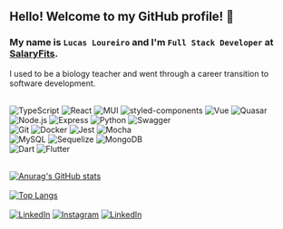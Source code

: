 ## Hello! Welcome to my GitHub profile! 🤩
### My name is `Lucas Loureiro` and I'm `Full Stack Developer` at [SalaryFits](https://www.salaryfits.com.br/).
I used to be a biology teacher and went through a career transition to software development.

<br/>
<div>
  <div>
    <img alt='TypeScript' src='https://img.shields.io/badge/typescript-%23007ACC.svg?style=for-the-badge&logo=typescript&logoColor=white'>
    <img alt='React' src='https://img.shields.io/badge/React-20232A?style=for-the-badge&logo=react&logoColor=61DAFB'>
    <img alt='MUI' src='https://img.shields.io/badge/MUI-%230081CB.svg?style=for-the-badge&logo=mui&logoColor=white'>
    <img alt='styled-components' src='https://img.shields.io/badge/styled--components-DB7093?style=for-the-badge&logo=styled-components&logoColor=white'>
    <img alt='Vue' src='https://img.shields.io/badge/vuejs-%2335495e.svg?style=for-the-badge&logo=vuedotjs&logoColor=%234FC08D'>
    <img alt='Quasar' src='https://img.shields.io/badge/Quasar-16B7FB?style=for-the-badge&logo=quasar&logoColor=black'>
  </div>
  <div>
    <img alt='Node.js' src='https://img.shields.io/badge/Node.js-43853D?style=for-the-badge&logo=node.js&logoColor=white'>
    <img alt='Express' src='https://img.shields.io/badge/express.js-%23404d59.svg?style=for-the-badge&logo=express&logoColor=%2361DAFB'>
    <img alt='Python' src='https://img.shields.io/badge/python-3670A0?style=for-the-badge&logo=python&logoColor=ffdd54'>
    <img alt='Swagger' src='https://img.shields.io/badge/-Swagger-%23Clojure?style=for-the-badge&logo=swagger&logoColor=white'>
  </div>
  <div>
    <img alt='Git' src='https://img.shields.io/badge/git-%23F05033.svg?style=for-the-badge&logo=git&logoColor=white'>
    <img alt='Docker' src='https://img.shields.io/badge/docker-%230db7ed.svg?style=for-the-badge&logo=docker&logoColor=white'>
    <img alt='Jest' src='https://img.shields.io/badge/-jest-%23C21325?style=for-the-badge&logo=jest&logoColor=white'>
    <img alt='Mocha' src='https://img.shields.io/badge/-mocha-%238D6748?style=for-the-badge&logo=mocha&logoColor=white'>
  </div>
  <div>
    <img alt='MySQL' src='https://img.shields.io/badge/mysql-%2300f.svg?style=for-the-badge&logo=mysql&logoColor=white'>
    <img alt='Sequelize' src='https://img.shields.io/badge/Sequelize-52B0E7?style=for-the-badge&logo=Sequelize&logoColor=white'>
    <img alt='MongoDB' src='https://img.shields.io/badge/MongoDB-%234ea94b.svg?style=for-the-badge&logo=mongodb&logoColor=white'>
  </div>
  <div>
    <img alt='Dart' src='https://img.shields.io/badge/dart-%230175C2.svg?style=for-the-badge&logo=dart&logoColor=white'>
    <img alt='Flutter' src='https://img.shields.io/badge/Flutter-%2302569B.svg?style=for-the-badge&logo=Flutter&logoColor=white'>
  </div>
  <div>
  </div>
</div>
<br/>

[![Anurag's GitHub stats](https://github-readme-stats.vercel.app/api?username=loureiro-lucas&show_icons=true&theme=tokyonight&count_private=true&include_all_commits=true&hide=issues)](https://github.com/anuraghazra/github-readme-stats)
\
\
[![Top Langs](https://github-readme-stats.vercel.app/api/top-langs/?username=loureiro-lucas&layout=compact&langs_count=10&theme=tokyonight)](https://github.com/anuraghazra/github-readme-stats)
\
\
[![LinkedIn](https://img.shields.io/badge/LinkedIn-0077B5?style=for-the-badge&logo=linkedin&logoColor=white)](https://www.linkedin.com/in/lucasloureiro1994/?locale=en_US)
[![Instagram](https://img.shields.io/badge/Instagram-E4405F?style=for-the-badge&logo=instagram&logoColor=white)](https://www.linkedin.com/in/lucasloureiro1994/?locale=en_US)
[![LinkedIn](https://img.shields.io/badge/Facebook-1877F2?style=for-the-badge&logo=facebook&logoColor=white)](https://www.facebook.com/lucaoloureiro/)
